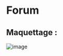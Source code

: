 # Forum
## Maquettage :
![image](https://github.com/yah422/Forum/assets/148782301/72df662c-46d8-4a9a-ae28-e7c6f0ea46f2)
